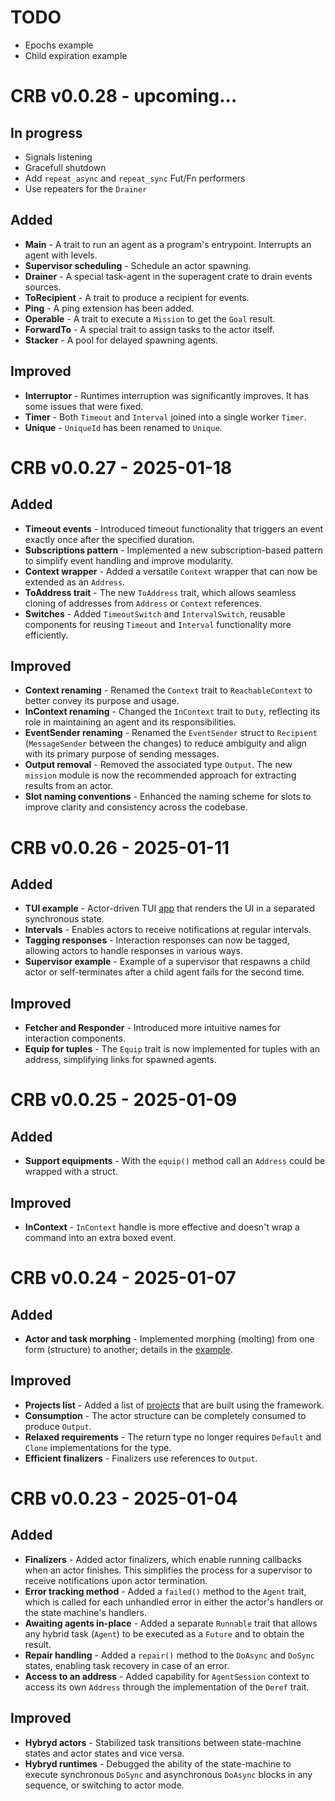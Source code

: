 # TODO

- Epochs example
- Child expiration example

# CRB v0.0.28 - upcoming...

## In progress

- Signals listening
- Gracefull shutdown
- Add `repeat_async` and `repeat_sync` Fut/Fn performers
- Use repeaters for the `Drainer`

## Added

- **Main** - A trait to run an agent as a program's entrypoint. Interrupts an agent with levels.
- **Supervisor scheduling** - Schedule an actor spawning.
- **Drainer** - A special task-agent in the superagent crate to drain events sources.
- **ToRecipient** - A trait to produce a recipient for events.
- **Ping** - A ping extension has been added.
- **Operable** - A trait to execute a `Mission` to get the `Goal` result.
- **ForwardTo** - A special trait to assign tasks to the actor itself.
- **Stacker** - A pool for delayed spawning agents.

## Improved

- **Interruptor** - Runtimes interruption was significantly improves. It has some issues that were fixed.
- **Timer** - Both `Timeout` and `Interval` joined into a single worker `Timer`.
- **Unique** - `UniqueId` has been renamed to `Unique`.

# CRB v0.0.27 - 2025-01-18

## Added

- **Timeout events** - Introduced timeout functionality that triggers an event exactly once after the specified duration.
- **Subscriptions pattern** - Implemented a new subscription-based pattern to simplify event handling and improve modularity.
- **Context wrapper** - Added a versatile `Context` wrapper that can now be extended as an `Address`.
- **ToAddress trait** - The new `ToAddress` trait, which allows seamless cloning of addresses from `Address` or `Context` references.
- **Switches** - Added `TimeoutSwitch` and `IntervalSwitch`, reusable components for reusing `Timeout` and `Interval` functionality more efficiently.

## Improved

- **Context renaming** - Renamed the `Context` trait to `ReachableContext` to better convey its purpose and usage.
- **InContext renaming** - Changed the `InContext` trait to `Duty`, reflecting its role in maintaining an agent and its responsibilities.
- **EventSender renaming** - Renamed the `EventSender` struct to `Recipient` (`MessageSender` between the changes) to reduce ambiguity and align with its primary purpose of sending messages.
- **Output removal** - Removed the associated type `Output`. The new `mission` module is now the recommended approach for extracting results from an actor.
- **Slot naming conventions** - Enhanced the naming scheme for slots to improve clarity and consistency across the codebase.



# CRB v0.0.26 - 2025-01-11

## Added

- **TUI example** - Actor-driven TUI [app](https://github.com/runtime-blocks/crb/blob/trunk/examples/tui-app/src/app.rs) that renders the UI in a separated synchronous state.
- **Intervals** - Enables actors to receive notifications at regular intervals.
- **Tagging responses** - Interaction responses can now be tagged, allowing actors to handle responses in various ways.
- **Supervisor example** - Example of a supervisor that respawns a child actor or self-terminates after a child agent fails for the second time.

## Improved

- **Fetcher and Responder** - Introduced more intuitive names for interaction components.
- **Equip for tuples** - The `Equip` trait is now implemented for tuples with an address, simplifying links for spawned agents.

# CRB v0.0.25 - 2025-01-09

## Added

- **Support equipments** - With the `equip()` method call an `Address` could be wrapped with a struct.

## Improved

- **InContext** - `InContext` handle is more effective and doesn't wrap a command into an extra boxed event.



# CRB v0.0.24 - 2025-01-07

## Added

- **Actor and task morphing** - Implemented morphing (molting) from one form (structure) to another; details in
the [example](https://github.com/runtime-blocks/crb/blob/trunk/crates/crb/tests/test_molting.rs).

## Improved

- **Projects list** - Added a list of [projects](https://github.com/runtime-blocks/crb/tree/trunk?tab=readme-ov-file#projects)
that are built using the framework.
- **Consumption** - The actor structure can be completely consumed to produce `Output`.
- **Relaxed requirements** - The return type no longer requires `Default` and `Clone` implementations for the type.
- **Efficient finalizers** - Finalizers use references to `Output`.



# CRB v0.0.23 - 2025-01-04

## Added

- **Finalizers** - Added actor finalizers, which enable running callbacks when an actor finishes. This simplifies the process for a supervisor to receive notifications upon actor termination.
- **Error tracking method** - Added a `failed()` method to the `Agent` trait, which is called for each unhandled error in either the actor's handlers or the state machine's handlers.
- **Awaiting agents in-place** - Added a separate `Runnable` trait that allows any hybrid task (`Agent`) to be executed as a `Future` and to obtain the result.
- **Repair handling** - Added a `repair()` method to the `DoAsync` and `DoSync` states, enabling task recovery in case of an error.
- **Access to an address** - Added capability for `AgentSession` context to access its own `Address` through the implementation of the `Deref` trait.

## Improved

- **Hybryd actors** - Stabilized task transitions between state-machine states and actor states and vice versa.
- **Hybryd runtimes** - Debugged the ability of the state-machine to execute synchronous `DoSync` and asynchronous `DoAsync` blocks in any sequence, or switching to actor mode.
